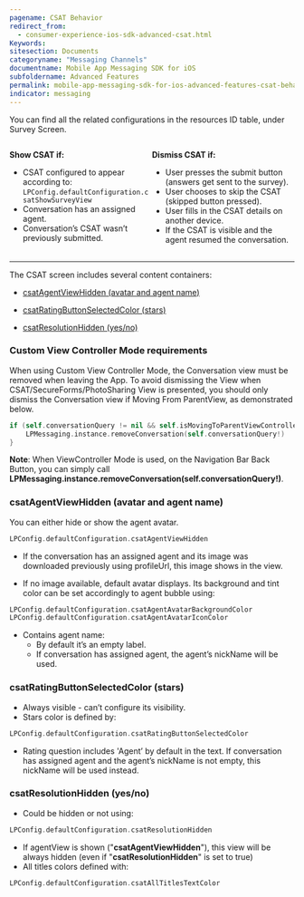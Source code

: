 ```yaml
---
pagename: CSAT Behavior
redirect_from:
  - consumer-experience-ios-sdk-advanced-csat.html
Keywords:
sitesection: Documents
categoryname: "Messaging Channels"
documentname: Mobile App Messaging SDK for iOS
subfoldername: Advanced Features
permalink: mobile-app-messaging-sdk-for-ios-advanced-features-csat-behavior.html
indicator: messaging
---
```


You can find all the related configurations in the resources ID table, under Survey Screen.

<div style="float: left; width: 50%;height: 175px;">
<p><b>Show CSAT if:</b></p>
   <ul>
      <li>CSAT configured to appear according to: <br><code>LPConfig.defaultConfiguration.csatShowSurveyView</code></li>
      <li>Conversation has an assigned agent.</li>
      <li>Conversation’s CSAT wasn’t previously submitted.</li>
   </ul>
</div>

<div style="float: right; width: 50%;">
<p><b>Dismiss CSAT if:</b></p>
   <ul>
      <li>User presses the submit button (answers get sent to the survey).</li>
      <li>User chooses to skip the CSAT (skipped button pressed).</li>
      <li>User fills in the CSAT details on another device.</li>
      <li>If the CSAT is visible and the agent resumed the conversation.</li>
   </ul>
</div>

<div style="width: 85%;padding: 5px;">
&nbsp;
</div>


---   

The CSAT screen includes several content containers:

* [csatAgentViewHidden (avatar and agent name)](#csatagentviewhidden-avatar-and-agent-name)

* [csatRatingButtonSelectedColor (stars)](#csatratingbuttonselectedcolor-stars)

* [csatResolutionHidden (yes/no)](#csatresolutionhidden-yesno)


### Custom View Controller Mode requirements
When using Custom View Controller Mode, the Conversation view must be removed when leaving the App. To avoid dismissing the View when CSAT/SecureForms/PhotoSharing View is presented, you should only dismiss the Conversation view if Moving From ParentView, as demonstrated below.


```swift
if (self.conversationQuery != nil && self.isMovingToParentViewController){
    LPMessaging.instance.removeConversation(self.conversationQuery!)
}
```

**Note**: When ViewController Mode is used, on the Navigation Bar Back Button, you can simply call **LPMessaging.instance.removeConversation(self.conversationQuery!)**.



### csatAgentViewHidden (avatar and agent name)

You can either hide or show the agent avatar.

```swift
LPConfig.defaultConfiguration.csatAgentViewHidden
```

- If the conversation has an assigned agent and its image was downloaded previously using profileUrl, this image shows in the view.

- If no image available, default avatar displays. Its background and tint color can be set accordingly to agent bubble using:

```swift
LPConfig.defaultConfiguration.csatAgentAvatarBackgroundColor
LPConfig.defaultConfiguration.csatAgentAvatarIconColor
```

- Contains agent name:
	- By default it’s an empty label.
	- If conversation has assigned agent, the agent’s nickName will be used.

### csatRatingButtonSelectedColor (stars)

- Always visible - can’t configure its visibility.
- Stars color is defined by:

```swift
LPConfig.defaultConfiguration.csatRatingButtonSelectedColor
```

- Rating question includes 'Agent’ by default in the text. If conversation has assigned agent and the agent’s nickName is not empty, this nickName will be used instead.

### csatResolutionHidden (yes/no)

- Could be hidden or not using:

```swift
LPConfig.defaultConfiguration.csatResolutionHidden
```

- If agentView is shown ("**csatAgentViewHidden**"), this view will be always hidden (even if "**csatResolutionHidden**" is set to true)
- All titles colors defined with:

```swift
LPConfig.defaultConfiguration.csatAllTitlesTextColor
```
